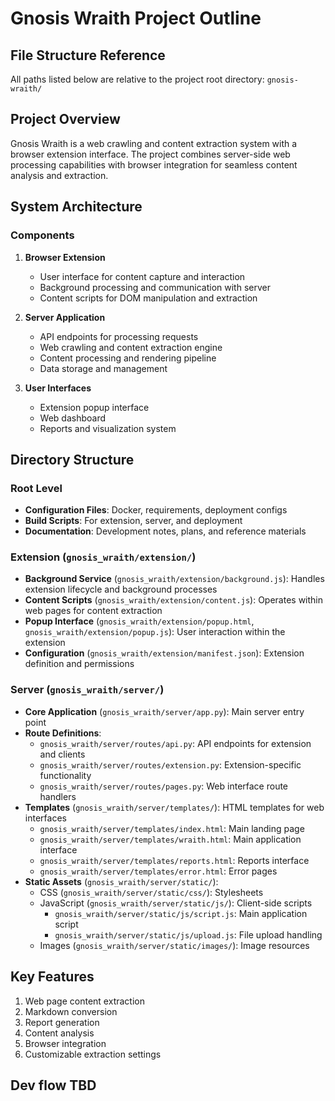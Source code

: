 # Gnosis Wraith Project Outline

## File Structure Reference
All paths listed below are relative to the project root directory: `gnosis-wraith/`

## Project Overview
Gnosis Wraith is a web crawling and content extraction system with a browser extension interface. The project combines server-side web processing capabilities with browser integration for seamless content analysis and extraction.

## System Architecture

### Components
1. **Browser Extension**
   - User interface for content capture and interaction
   - Background processing and communication with server
   - Content scripts for DOM manipulation and extraction

2. **Server Application**
   - API endpoints for processing requests
   - Web crawling and content extraction engine
   - Content processing and rendering pipeline
   - Data storage and management

3. **User Interfaces**
   - Extension popup interface
   - Web dashboard
   - Reports and visualization system

## Directory Structure

### Root Level
- **Configuration Files**: Docker, requirements, deployment configs
- **Build Scripts**: For extension, server, and deployment
- **Documentation**: Development notes, plans, and reference materials

### Extension (`gnosis_wraith/extension/`)
- **Background Service** (`gnosis_wraith/extension/background.js`): Handles extension lifecycle and background processes
- **Content Scripts** (`gnosis_wraith/extension/content.js`): Operates within web pages for content extraction
- **Popup Interface** (`gnosis_wraith/extension/popup.html`, `gnosis_wraith/extension/popup.js`): User interaction within the extension
- **Configuration** (`gnosis_wraith/extension/manifest.json`): Extension definition and permissions

### Server (`gnosis_wraith/server/`)
- **Core Application** (`gnosis_wraith/server/app.py`): Main server entry point
- **Route Definitions**:
  - `gnosis_wraith/server/routes/api.py`: API endpoints for extension and clients
  - `gnosis_wraith/server/routes/extension.py`: Extension-specific functionality
  - `gnosis_wraith/server/routes/pages.py`: Web interface route handlers
- **Templates** (`gnosis_wraith/server/templates/`): HTML templates for web interfaces
  - `gnosis_wraith/server/templates/index.html`: Main landing page
  - `gnosis_wraith/server/templates/wraith.html`: Main application interface
  - `gnosis_wraith/server/templates/reports.html`: Reports interface
  - `gnosis_wraith/server/templates/error.html`: Error pages
- **Static Assets** (`gnosis_wraith/server/static/`): 
  - CSS (`gnosis_wraith/server/static/css/`): Stylesheets
  - JavaScript (`gnosis_wraith/server/static/js/`): Client-side scripts
    - `gnosis_wraith/server/static/js/script.js`: Main application script
    - `gnosis_wraith/server/static/js/upload.js`: File upload handling
  - Images (`gnosis_wraith/server/static/images/`): Image resources

## Key Features
1. Web page content extraction
2. Markdown conversion
3. Report generation
4. Content analysis
5. Browser integration
6. Customizable extraction settings

## Dev flow TBD
